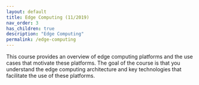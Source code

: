 ```yaml
---
layout: default
title: Edge Computing (11/2019)
nav_order: 3
has_children: true
description: "Edge Computing"
permalink: /edge-computing
---
```


This course provides an overview of edge computing platforms and the
use cases that motivate these platforms. The goal of the course is
that you understand the edge computing architecture and key
technologies that facilitate the use of these platforms.